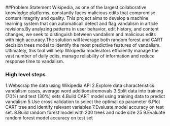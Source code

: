 ##Problem Statement
Wikipedia, as one of the largest collaborative knowledge platforms, constantly faces malicious edits that compromise content integrity and quality. This project aims to develop a machine learning system that can automaticall detect and flag vandalism in article revisions.By analyzing patterns in user behavior, edit history, and content changes, we seek to distinguish between vandalism and malicious edits with high accuracy.The solution will leverage both random forest and CART decision trees model to identify the most predictive features of vandalism. Ultimately, this tool will help Wikipedia moderators efficiently manage the vast number of daily edits, manage reliability of information and reduce response time to vandalism.

### High level steps

1.Webscrap the data using Wikipedia API
2.Explore data characteristics: vandalism cases, average word additions/removals
3.Split data into training (70%) and test (30%) sets
4.Build CART model using training data to predict vandalism
5.Use cross validation to select the optimal cp parameter
6.Plot CART tree and identify relevant variables
7.Evaluate model accuracy on test set.
8.Build random forest model with 200 trees and node size 25 
9.Evaluate random forest model accuracy on test set
